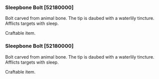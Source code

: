 ### Sleepbone Bolt [52180000]

Bolt carved from animal bone. The tip is daubed with a waterlily tincture. Afflicts targets with sleep.

Craftable item.### Sleepbone Bolt [52180000]

Bolt carved from animal bone. The tip is daubed with a waterlily tincture. Afflicts targets with sleep.

Craftable item.